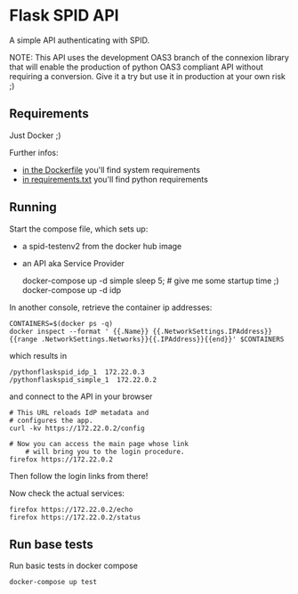 # Flask SPID API

A simple API authenticating with SPID.

NOTE: This API uses the development OAS3 branch of
      the connexion library that will enable the
      production of python OAS3 compliant API without
      requiring a conversion. Give it a try but
      use it in production at your own risk ;)

## Requirements

Just Docker ;)

Further infos:

  - [in the Dockerfile](Dockerfile) you'll find system requirements
  - [in requirements.txt](requirements.txt) you'll find python requirements

## Running

Start the compose file, which sets up:

  - a spid-testenv2 from the docker hub image
  - an API aka Service Provider

	docker-compose up -d simple
	sleep 5;  # give me some startup time ;)
	docker-compose up -d idp

In another console, retrieve the container ip addresses:

	CONTAINERS=$(docker ps -q)	
	docker inspect --format ' {{.Name}} {{.NetworkSettings.IPAddress}} {{range .NetworkSettings.Networks}}{{.IPAddress}}{{end}}' $CONTAINERS

which results in


	/pythonflaskspid_idp_1  172.22.0.3
	/pythonflaskspid_simple_1  172.22.0.2

and connect to the API in your browser

	# This URL reloads IdP metadata and
	# configures the app.
	curl -kv https://172.22.0.2/config

	# Now you can access the main page whose link
        # will bring you to the login procedure.
	firefox https://172.22.0.2

Then follow the login links from there!

Now check the actual services:

	firefox https://172.22.0.2/echo
	firefox https://172.22.0.2/status

## Run base tests

Run basic tests in docker compose

	docker-compose up test


